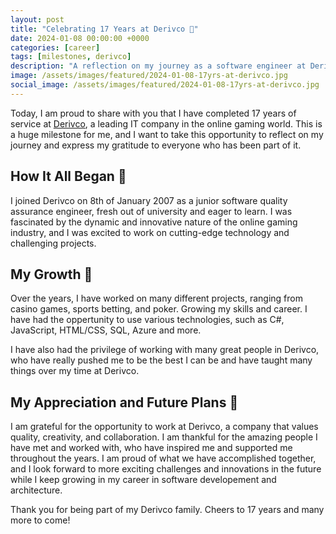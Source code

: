 ```yaml
---
layout: post
title: "Celebrating 17 Years at Derivco 🎉"
date: 2024-01-08 00:00:00 +0000
categories: [career]
tags: [milestones, derivco]
description: "A reflection on my journey as a software engineer at Derivco, a leading IT company in the online gaming world."
image: /assets/images/featured/2024-01-08-17yrs-at-derivco.jpg
social_image: /assets/images/featured/2024-01-08-17yrs-at-derivco.jpg
---
```


Today, I am proud to share with you that I have completed 17 years of service at [Derivco](https://derivco.com), a leading IT company in the online gaming world. This is a huge milestone for me, and I want to take this opportunity to reflect on my journey and express my gratitude to everyone who has been part of it.

## How It All Began 🌱

I joined Derivco on 8th of January 2007 as a junior software quality assurance engineer, fresh out of university and eager to learn. I was fascinated by the dynamic and innovative nature of the online gaming industry, and I was excited to work on cutting-edge technology and challenging projects.

## My Growth 🚀

Over the years, I have worked on many different projects, ranging from casino games, sports betting, and poker. Growing my skills and career. I have had the oppertunity to use various technologies, such as C#, JavaScript, HTML/CSS, SQL, Azure and more.

I have also had the privilege of working with many great people in Derivco, who have really pushed me to be the best I can be and have taught many things over my time at Derivco. 

## My Appreciation and Future Plans 🙏

I am grateful for the opportunity to work at Derivco, a company that values quality, creativity, and collaboration. I am thankful for the amazing people I have met and worked with, who have inspired me and supported me throughout the years. I am proud of what we have accomplished together, and I look forward to more exciting challenges and innovations in the future while I keep growing in my career in software developement and architecture. 

Thank you for being part of my Derivco family. Cheers to 17 years and many more to come!


